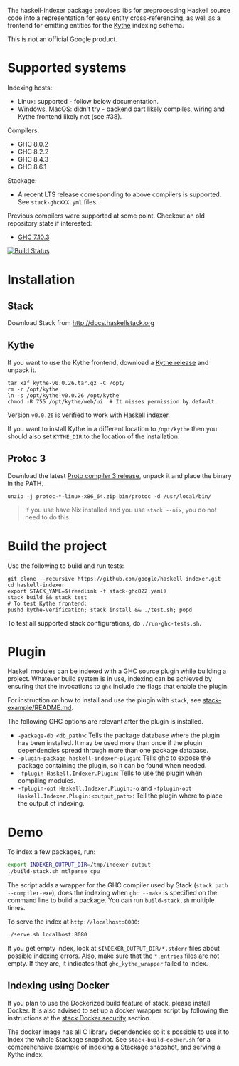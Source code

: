 The haskell-indexer package provides libs for preprocessing Haskell source code
into a representation for easy entity cross-referencing, as well as a frontend
for emitting entities for the [Kythe](https://kythe.io) indexing schema.

This is not an official Google product.

# Supported systems

Indexing hosts:
 - Linux: supported - follow below documentation.
 - Windows, MacOS: didn't try - backend part likely compiles, wiring and Kythe
   frontend likely not (see #38).

Compilers:
  - GHC 8.0.2
  - GHC 8.2.2
  - GHC 8.4.3
  - GHC 8.6.1

Stackage:
  - A recent LTS release corresponding to above compilers is supported.
    See `stack-ghcXXX.yml` files.

Previous compilers were supported at some point. Checkout an old repository
state if interested:
  - [GHC 7.10.3](https://github.com/google/haskell-indexer/tree/last-ghc-7.10.3)

[![Build Status](https://travis-ci.org/google/haskell-indexer.svg?branch=master)](https://travis-ci.org/google/haskell-indexer)

# Installation

## Stack

Download Stack from http://docs.haskellstack.org

## Kythe

If you want to use the Kythe frontend, download a [Kythe
release](https://github.com/google/kythe/releases) and unpack it.

```
tar xzf kythe-v0.0.26.tar.gz -C /opt/
rm -r /opt/kythe
ln -s /opt/kythe-v0.0.26 /opt/kythe
chmod -R 755 /opt/kythe/web/ui  # It misses permission by default.
```

Version `v0.0.26` is verified to work with Haskell indexer.

If you want to install Kythe in a different location to `/opt/kythe` then you
should also set `KYTHE_DIR` to the location of the installation.

## Protoc 3

Download the latest [Proto compiler 3
release](https://github.com/google/protobuf/releases), unpack it and place the
binary in the PATH.

```
unzip -j protoc-*-linux-x86_64.zip bin/protoc -d /usr/local/bin/
```

> If you use have Nix installed and you use `stack --nix`, you do not need to do
> this.

# Build the project

Use the following to build and run tests:

```
git clone --recursive https://github.com/google/haskell-indexer.git
cd haskell-indexer
export STACK_YAML=$(readlink -f stack-ghc822.yaml)
stack build && stack test
# To test Kythe frontend:
pushd kythe-verification; stack install && ./test.sh; popd
```

To test all supported stack configurations, do `./run-ghc-tests.sh`.

# Plugin

Haskell modules can be indexed with a GHC source plugin while building a
project. Whatever build system is in use, indexing can be achieved by
ensuring that the invocations to `ghc` include the flags that enable the
plugin.

For instruction on how to install and use the plugin with `stack`, see
[stack-example/README.md](stack-example/README.md).

The following GHC options are relevant after the plugin is installed.

* `-package-db <db_path>`: Tells the package database where the plugin has
  been installed. It may be used more than once if the plugin dependencies
  spread through more than one package database.
* `-plugin-package haskell-indexer-plugin`: Tells ghc to expose the package
  containing the plugin, so it can be found when needed.
* `-fplugin Haskell.Indexer.Plugin`: Tells to use the plugin when compiling
  modules.
* `-fplugin-opt Haskell.Indexer.Plugin:-o` and
  `-fplugin-opt Haskell.Indexer.Plugin:<output_path>`: Tell the plugin where
  to place the output of indexing.

# Demo

To index a few packages, run:

```bash
export INDEXER_OUTPUT_DIR=/tmp/indexer-output
./build-stack.sh mtlparse cpu
```

The script adds a wrapper for the GHC compiler used by Stack (`stack path --compiler-exe`), does the indexing when `ghc --make` is specified on the command line to build a package. You can run `build-stack.sh` multiple times.

To serve the index at `http://localhost:8080`:

```bash
./serve.sh localhost:8080
```

If you get empty index, look at `$INDEXER_OUTPUT_DIR/*.stderr` files about
possible indexing errors. Also, make sure that the `*.entries` files are not
empty. If they are, it indicates that `ghc_kythe_wrapper` failed to index.

## Indexing using Docker

If you plan to use the Dockerized build feature of stack, please install
Docker. It is also advised to set up a docker wrapper script by following the
instructions at the [stack Docker
security](https://docs.haskellstack.org/en/stable/docker_integration/#security)
section.

The docker image has all C library dependencies so it's possible to use it to
index the whole Stackage snapshot. See `stack-build-docker.sh` for a
comprehensive example of indexing a Stackage snapshot, and serving a Kythe
index.
